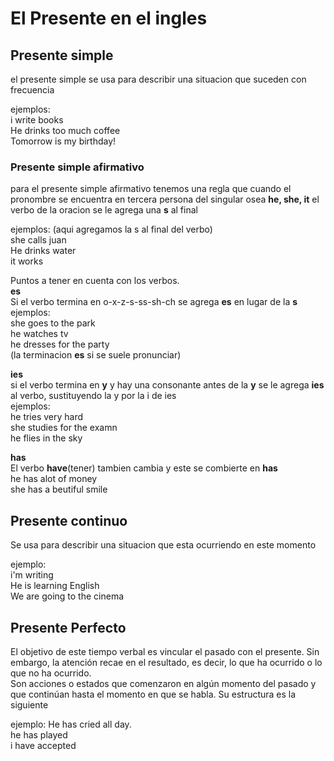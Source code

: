 # El Presente en el ingles

## Presente simple
el presente simple se usa para describir una situacion que suceden con frecuencia 

ejemplos:    
i write books   
He drinks too much coffee   
Tomorrow is my birthday!

### Presente simple afirmativo
para el presente simple afirmativo tenemos una regla que cuando el pronombre se encuentra en tercera persona del singular osea **he, she, it** el verbo de la oracion se le agrega una **s** al final

ejemplos: (aqui agregamos la s al final del verbo)   
she calls juan   
He drinks water   
it works   

Puntos a tener en cuenta con los verbos.    
**es**   
Si el verbo termina en o-x-z-s-ss-sh-ch se agrega **es** en lugar de la **s**      
ejemplos:   
she goes to the park   
he watches tv   
he dresses for the party   
(la terminacion **es** si se suele pronunciar)   

**ies**   
si el verbo termina en **y** y hay una consonante antes de la **y** se le agrega **ies** al verbo, sustituyendo la y por la i de ies   
ejemplos:   
he tries very hard   
she studies for the examn   
he flies in the sky   

**has**   
El verbo **have**(tener) tambien cambia y este se combierte en **has**   
he has alot of money   
she has a beutiful smile   


## Presente continuo 
Se usa para describir una situacion que esta ocurriendo en este momento

ejemplo:    
i'm writing   
He is learning English   
We are going to the cinema    


## Presente Perfecto
El objetivo de este tiempo verbal es vincular el pasado con el presente. Sin embargo, la atención recae en el resultado, es decir, 
lo que ha ocurrido o lo que no ha ocurrido.    
Son acciones o estados que comenzaron en algún momento del pasado y que continúan hasta el momento en que se habla. 
Su estructura es la siguiente

ejemplo:
He has cried all day.    
he has played    
i have accepted    

